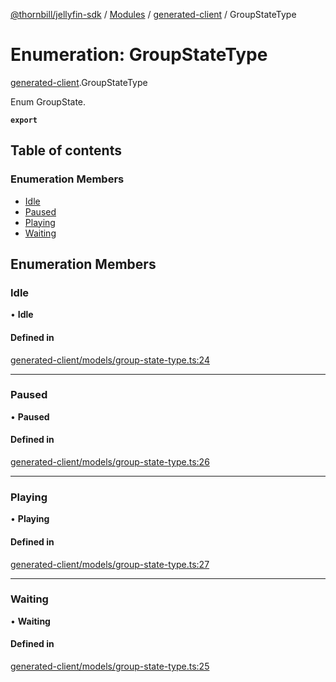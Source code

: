 [@thornbill/jellyfin-sdk](../README.md) / [Modules](../modules.md) / [generated-client](../modules/generated_client.md) / GroupStateType

# Enumeration: GroupStateType

[generated-client](../modules/generated_client.md).GroupStateType

Enum GroupState.

**`export`**

## Table of contents

### Enumeration Members

- [Idle](generated_client.GroupStateType.md#idle)
- [Paused](generated_client.GroupStateType.md#paused)
- [Playing](generated_client.GroupStateType.md#playing)
- [Waiting](generated_client.GroupStateType.md#waiting)

## Enumeration Members

### Idle

• **Idle**

#### Defined in

[generated-client/models/group-state-type.ts:24](https://github.com/jellyfin/jellyfin-sdk-typescript/blob/fa599ae/src/generated-client/models/group-state-type.ts#L24)

___

### Paused

• **Paused**

#### Defined in

[generated-client/models/group-state-type.ts:26](https://github.com/jellyfin/jellyfin-sdk-typescript/blob/fa599ae/src/generated-client/models/group-state-type.ts#L26)

___

### Playing

• **Playing**

#### Defined in

[generated-client/models/group-state-type.ts:27](https://github.com/jellyfin/jellyfin-sdk-typescript/blob/fa599ae/src/generated-client/models/group-state-type.ts#L27)

___

### Waiting

• **Waiting**

#### Defined in

[generated-client/models/group-state-type.ts:25](https://github.com/jellyfin/jellyfin-sdk-typescript/blob/fa599ae/src/generated-client/models/group-state-type.ts#L25)
